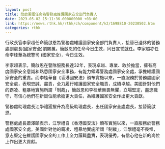 ```yaml
---
layout: post
title: 簡啟恩獲任命為警務處維護國家安全部門負責人
date: 2023-05-02 15:11:36.000000000 +08:00
link: https://news.rthk.hk/rthk/ch/component/k2/1698810-20230502.htm
categories: rthk
---
```


行政長官李家超任命簡啟恩為警務處維護國家安全部門負責人，接替已退休的警務處副處長(國家安全)劉賜蕙。簡啟恩的任命今日生效，同日宣誓就任。李家超亦任命李桂華為總警司 (國家安全)，今日生效。

李家超表示，簡啟恩在警隊服務長達32年，表現卓越、專業、敢於擔當，擁有高度國家安全意識和熟悉國家安全事務，有能力領導警務處國家安全處，承擔維護國家安全的重責。而李桂華自《香港國安法》頒布實施以來，一直服務於警務處國家安全處，表現忠誠、盡責，全力履行維護國家安全職責，成績卓越。美國針對他們的霸凌、粗暴地實施所謂「制裁」，簡啟恩和李桂華無畏無懼，立場堅定，盡忠職守，有信心他們在新崗位能承擔更大責任，為維護國家安全作出更大貢獻。

警務處助理處長江學禮獲擢升為高級助理處長，出任國家安全處處長，接替簡啟恩。

警務處處長蕭澤頤表示，江學禮自《香港國安法》頒布實施以來，一直服務於警務處國家安全處。美國針對他的霸凌、粗暴地實施所謂「制裁」，江學禮毫不畏懼，意志堅定在維護國家安全的工作上全力履職盡責，表現優秀，有信心他在新的崗位上作出更大貢獻。
